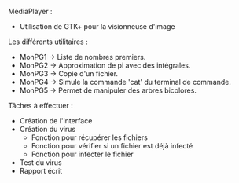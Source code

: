 MediaPlayer :
- Utilisation de GTK+ pour la visionneuse d'image


Les différents utilitaires :
- MonPG1 -> Liste de nombres premiers.
- MonPG2 -> Approximation de pi avec des intégrales.
- MonPG3 -> Copie d'un fichier.
- MonPG4 -> Simule la commande 'cat' du terminal de commande.
- MonPG5 -> Permet de manipuler des arbres bicolores.




Tâches à effectuer :
- Création de l'interface
- Création du virus
  - Fonction pour récupérer les fichiers
  - Fonction pour vérifier si un fichier est déjà infecté
  - Fonction pour infecter le fichier
- Test du virus
- Rapport écrit
